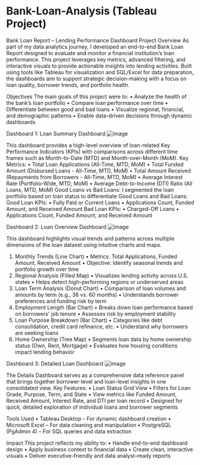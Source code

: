 # Bank-Loan-Analysis (Tableau Project)

Bank Loan Report – Lending Performance Dashboard
Project Overview
As part of my data analytics journey, I developed an end-to-end Bank Loan Report designed to evaluate and monitor a financial institution’s loan performance. This project leverages key metrics, advanced filtering, and interactive visuals to provide actionable insights into lending activities. Built using tools like Tableau for visualization and SQL/Excel for data preparation, the dashboards aim to support strategic decision-making with a focus on loan quality, borrower trends, and portfolio health.
 
Objectives
The main goals of this project were to:
•	Analyze the health of the bank’s loan portfolio
•	Compare loan performance over time
•	Differentiate between good and bad loans
•	Visualize regional, financial, and demographic patterns
•	Enable data-driven decisions through dynamic dashboards
 
Dashboard 1: Loan Summary Dashboard
![image](https://github.com/user-attachments/assets/c43b9167-45ec-4e9a-a384-8032be4be13a)

This dashboard provides a high-level overview of loan-related Key Performance Indicators (KPIs) with comparisons across different time frames such as Month-to-Date (MTD) and Month-over-Month (MoM).
Key Metrics:
•	Total Loan Applications (All-Time, MTD, MoM)
•	Total Funded Amount (Disbursed Loans - All-Time, MTD, MoM)
•	Total Amount Received (Repayments from Borrowers - All-Time, MTD, MoM)
•	Average Interest Rate (Portfolio-Wide, MTD, MoM)
•	Average Debt-to-Income (DTI) Ratio (All Loans, MTD, MoM)
Good Loans vs Bad Loans:
I segmented the loan portfolio based on loan status to differentiate Good Loans and Bad Loans:
Good Loan KPIs:
•	Fully Paid or Current Loans
•	Applications Count, Funded Amount, and Received Amount
Bad Loan KPIs:
•	Charged-Off Loans
•	Applications Count, Funded Amount, and Received Amount
 
Dashboard 2: Loan Overview Dashboard
![image](https://github.com/user-attachments/assets/9dec4830-2c02-447a-9f60-7226a854b8b2)

This dashboard highlights visual trends and patterns across multiple dimensions of the loan dataset using intuitive charts and maps.
1. Monthly Trends (Line Chart)
•	Metrics: Total Applications, Funded Amount, Received Amount
•	Objective: Identify seasonal trends and portfolio growth over time
2. Regional Analysis (Filled Map)
•	Visualizes lending activity across U.S. states
•	Helps detect high-performing regions or underserved areas
3. Loan Term Analysis (Donut Chart)
•	Comparison of loan volumes and amounts by term (e.g., 36 vs. 60 months)
•	Understands borrower preferences and funding risk by term
4. Employment Length (Bar Chart)
•	Breaks down loan performance based on borrowers' job tenure
•	Assesses risk by employment stability
5. Loan Purpose Breakdown (Bar Chart)
•	Categories like debt consolidation, credit card refinance, etc.
•	Understand why borrowers are seeking loans
6. Home Ownership (Tree Map)
•	Segments loan data by home ownership status (Own, Rent, Mortgage)
•	Evaluates how housing conditions impact lending behavior
 
Dashboard 3: Detailed Loan Dashboard
![image](https://github.com/user-attachments/assets/ae8a504d-ae20-4de9-a516-cafe0ad5bea0)

The Details Dashboard serves as a comprehensive data reference panel that brings together borrower-level and loan-level insights in one consolidated view.
Key Features:
•	Loan Status Grid View
•	Filters for Loan Grade, Purpose, Term, and State
•	View metrics like Funded Amount, Received Amount, Interest Rate, and DTI per loan record
•	Designed for quick, detailed exploration of individual loans and borrower segments
 
Tools Used
•	Tableau Desktop – For dynamic dashboard creation
•	Microsoft Excel – For data cleaning and manipulation
•	PostgreSQL (PgAdmin 4) – For SQL queries and data extraction
 
Impact
This project reflects my ability to:
•	Handle end-to-end dashboard design
•	Apply business context to financial data
•	Create clean, interactive visuals
•	Deliver executive-friendly and data analyst–ready reports
